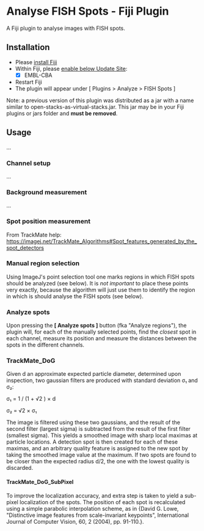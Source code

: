 # Analyse FISH Spots - Fiji Plugin

A Fiji plugin to analyse images with FISH spots.

## Installation

- Please [install Fiji](fiji.sc)
- Within Fiji, please [enable below Update Site](https://imagej.net/Following_an_update_site): 
    - [X] EMBL-CBA
- Restart Fiji
- The plugin will appear under [ Plugins > Analyze > FISH Spots ]

Note: a previous version of this plugin was distributed as a jar with a name similar to open-stacks-as-virtual-stacks.jar. This jar may be in your Fiji plugins or jars folder and **must be removed**.  

## Usage

...

### Channel setup

...

### Background measurement

...

### Spot position measurement

From TrackMate help: https://imagej.net/TrackMate_Algorithms#Spot_features_generated_by_the_spot_detectors

### Manual region selection

Using ImageJ's point selection tool one marks regions in which FISH spots should be analyzed (see below). It is *not important* to place these points very exactly, because the algorithm will just use them to identify the region in which is should analyse the FISH spots (see below). 

### Analyze spots

Upon pressing the **[ Analyze spots ]** button (fka "Analyze regions"), the plugin will, for each of the manually selected points, find the *closest* spot in each channel, measure its position and measure the distances between the spots in the different channels. 

### TrackMate_DoG

Given d an approximate expected particle diameter, determined upon inspection, two gaussian filters are produced with standard deviation σ₁ and σ₂:

σ₁ = 1 / (1 + √2 ) × d

σ₂ = √2 × σ₁

The image is filtered using these two gaussians, and the result of the second filter (largest sigma) is subtracted from the result of the first filter (smallest sigma). This yields a smoothed image with sharp local maximas at particle locations. A detection spot is then created for each of these maximas, and an arbitrary quality feature is assigned to the new spot by taking the smoothed image value at the maximum. If two spots are found to be closer than the expected radius d/2, the one with the lowest quality is discarded.

#### TrackMate_DoG_SubPixel

To improve the localization accuracy, and extra step is taken to yield a sub-pixel localization of the spots. The position of each spot is recalculated using a simple parabolic interpolation scheme, as in {David G. Lowe, "Distinctive image features from scale-invariant keypoints", International Journal of Computer Vision, 60, 2 (2004), pp. 91-110.}.


